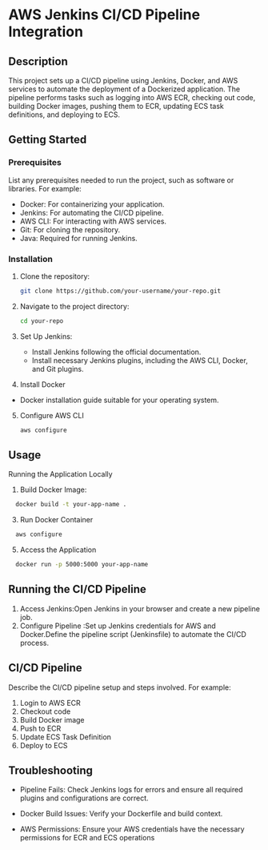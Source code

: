 # AWS Jenkins CI/CD Pipeline Integration

## Description

This project sets up a CI/CD pipeline using Jenkins, Docker, and AWS services to automate the deployment of a Dockerized application. The pipeline performs tasks such as logging into AWS ECR, checking out code, building Docker images, pushing them to ECR, updating ECS task definitions, and deploying to ECS.



## Getting Started

### Prerequisites

List any prerequisites needed to run the project, such as software or libraries. For example:

- Docker: For containerizing your application.
- Jenkins: For automating the CI/CD pipeline.
- AWS CLI: For interacting with AWS services.
- Git: For cloning the repository.
- Java: Required for running Jenkins.

  
### Installation

1. Clone the repository:
    ```bash
    git clone https://github.com/your-username/your-repo.git
    ```

2. Navigate to the project directory:
    ```bash
    cd your-repo
    ```

3. Set Up Jenkins:
   - Install Jenkins following the official documentation.
   - Install necessary Jenkins plugins, including the AWS CLI, Docker, and Git plugins.

4. Install Docker
 -  Docker installation guide suitable for your operating system.

5. Configure AWS CLI
    ```bash
    aws configure
    ```

## Usage

Running the Application Locally
1. Build Docker Image:
  ```bash
    docker build -t your-app-name .

  ```

3. Run Docker Container
  ```bash
    aws configure
   ```
5. Access the Application
  ```bash
    docker run -p 5000:5000 your-app-name

  ```
## Running the CI/CD Pipeline

1. Access Jenkins:Open Jenkins in your browser and create a new pipeline job.
2. Configure Pipeline :Set up Jenkins credentials for AWS and Docker.Define the pipeline script (Jenkinsfile) to automate the CI/CD process.
## CI/CD Pipeline

Describe the CI/CD pipeline setup and steps involved. For example:

1. Login to AWS ECR
2. Checkout code
3. Build Docker image
4. Push to ECR
5. Update ECS Task Definition
6. Deploy to ECS

## Troubleshooting
- Pipeline Fails: Check Jenkins logs for errors and ensure all required plugins and configurations are correct.
- Docker Build Issues: Verify your Dockerfile and build context.

- AWS Permissions: Ensure your AWS credentials have the necessary permissions for ECR and ECS operations
